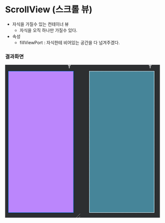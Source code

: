 # ScrollView (스크롤 뷰)

- 자식을 가질수 있는 컨테이너 뷰
	- 자식을 오직 하나만 가질수 있다.
- 속성
	- fillViewPort : 자식한테 비어있는 공간을 다 넘겨주겠다.

### 결과화면
![결과화면](./결과.PNG)
